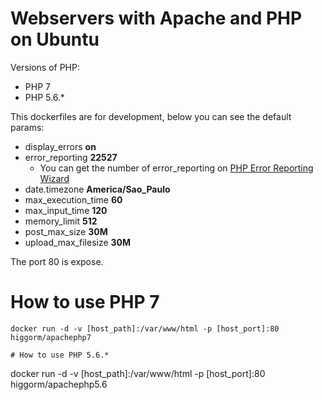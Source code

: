 # Webservers with Apache and PHP on Ubuntu

Versions of PHP:
- PHP 7
- PHP 5.6.*

This dockerfiles are for development, below you can see the default params:
- display_errors **on**
- error_reporting **22527**
  - You can get the number of error_reporting on [PHP Error Reporting Wizard](http://www.bx.com.au/tools/ultimate-php-error-reporting-wizard)
- date.timezone **America/Sao_Paulo**
- max_execution_time **60**
- max_input_time **120**
- memory_limit **512**
- post_max_size **30M**
- upload_max_filesize **30M**

The port 80 is expose.

# How to use PHP 7
```
docker run -d -v [host_path]:/var/www/html -p [host_port]:80 higgorm/apachephp7

# How to use PHP 5.6.*
```
docker run -d -v [host_path]:/var/www/html -p [host_port]:80 higgorm/apachephp5.6
